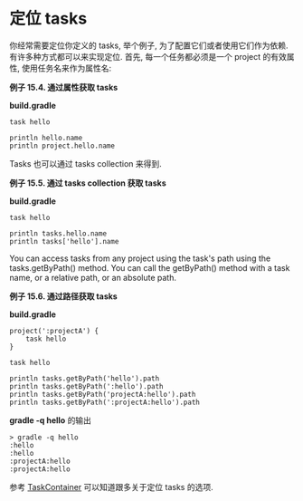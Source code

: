 # 定位 tasks

你经常需要定位你定义的 tasks, 举个例子, 为了配置它们或者使用它们作为依赖. 有许多种方式都可以来实现定位. 首先, 每一个任务都必须是一个 project 的有效属性, 使用任务名来作为属性名:

**例子 15.4. 通过属性获取 tasks**

**build.gradle**
```
task hello

println hello.name
println project.hello.name
```

Tasks 也可以通过 tasks collection 来得到.

**例子 15.5. 通过 tasks collection 获取 tasks**

**build.gradle**

```
task hello

println tasks.hello.name
println tasks['hello'].name
```

You can access tasks from any project using the task's path using the tasks.getByPath() method. You can call the getByPath() method with a task name, or a relative path, or an absolute path.

**例子 15.6. 通过路径获取 tasks**

**build.gradle**

```
project(':projectA') {
    task hello
}

task hello

println tasks.getByPath('hello').path
println tasks.getByPath(':hello').path
println tasks.getByPath('projectA:hello').path
println tasks.getByPath(':projectA:hello').path
```

**gradle -q hello** 的输出

```
> gradle -q hello
:hello
:hello
:projectA:hello
:projectA:hello
```
参考
[TaskContainer](https://docs.gradle.org/current/javadoc/org/gradle/api/tasks/TaskContainer.html) 可以知道跟多关于定位 tasks 的选项.


